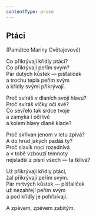 ```yaml
---
contentType: prose
---
```


## Ptáci

(Památce Mariny Cvětajevové)

Co přikrývají křídly ptáci?  
Co přikrývají peřím svým?  
Pár dutých kůstek — píšťaliček  
a trochu tepla peřím svým  
a křídly svými přikrývají.

Proč svíráš v dlaních svoji hlavu?  
Proč svíráš víčky oči své?  
Co sevřelo tak srdce tvoje  
a zamyká i oči tvé  
a kolem hlavy dlaně klade?

Proč skřivan jenom v letu zpívá?  
A do hrud jakých padáš ty?  
Proč slavík noci rozednívá  
a v tobě vzbouzí temnoty  
nejsladší z písní všech — ta tklivá?

Už přikrývají křídly ptáci,  
žal přikrývají peřím svým.  
Pár mrtvých kůstek — píšťaliček  
už nezahřejí peřím svým  
a pod křídly je pohřbívají.

A zpěvem, zpěvem zabitým.
